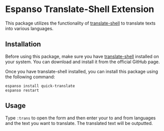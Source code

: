 # Espanso Translate-Shell Extension

This package utilizes the functionality of [translate-shell](https://github.com/soimort/translate-shell) to translate texts into various languages.

## Installation

Before using this package, make sure you have [translate-shell](https://github.com/soimort/translate-shell/wiki/Distros) installed on your system. You can download and install it from the official GitHub page.

Once you have translate-shell installed, you can install this package using the following command:

```
espanso install quick-translate 
espanso restart
```

## Usage

Type `:trans` to open the form and then enter your to and from languages and the text you want to translate. The translated text will be outputted.